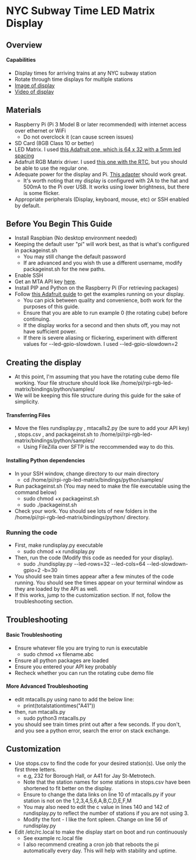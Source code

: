 # NYC Subway Time LED Matrix Display
## Overview
#### Capabilities
- Display times for arriving trains at any NYC subway station
- Rotate through time displays for multiple stations
- [Image of display](https://github.com/techytobias/NYC-Subway-Display/blob/main/Display.JPG)
- [Video of display](https://github.com/techytobias/NYC-Subway-Display/blob/main/DisplayVideo.MOV)
## Materials
- Raspberry Pi (Pi 3 Model B or later recommended) with internet access over ethernet or WiFi
    - Do not overclock it (can cause screen issues)
- SD Card (8GB Class 10 or better)
- LED Matrix. I used [this Adafruit one, which is 64 x 32 with a 5mm led spacing](https://www.adafruit.com/product/2277)
- Adafruit RGB Matrix driver. I used [this one with the RTC](https://www.adafruit.com/product/2345), but you should be able to use the regular one.
- Adequate power for the display and Pi. [This adapter](https://www.adafruit.com/product/1466) should work great.
    - It's worth noting that my display is configured with 2A to the hat and 500mA to the Pi over USB. It works using lower brightness, but there is some flicker.
- Appropriate peripherals (Display, keyboard, mouse, etc) or SSH enabled by default.

## Before You Begin This Guide
- Install Raspbian (No desktop environment needed)
- Keeping the default user "pi" will work best, as that is what's configured in packageinst.sh 
    - You may still change the default password
    - If are advanced and you wish th use a different username, modify packageinst.sh for the new paths. 
- Enable SSH
- Get an MTA API key [here](https://api.mta.info).
- Install PIP and Python on the Raspberry Pi (For retrieving packages)
- Follow [this Adafruit guide](https://learn.adafruit.com/adafruit-rgb-matrix-plus-real-time-clock-hat-for-raspberry-pi/driving-matrices) to get the examples running on your display.
    - You can pick between quality and convenience, both work for the purposes of this guide.
    - Ensure that you are able to run example 0 (the rotating cube) before continuing.
    - If the display works for a second and then shuts off, you may not have sufficient power.
    - If there is severe aliasing or flickering, experiment with different values for --led-gpio-slowdown. I used --led-gpio-slowdown=2

## Creating the display
- At this point, I'm assuming that you have the rotating cube demo file working. Your file structure should look like /home/pi/rpi-rgb-led-matrix/bindings/python/samples/
- We will be keeping this file structure during this guide for the sake of simplicity.
#### Transferring Files
- Move the files rundisplay.py , mtacalls2.py (be sure to add your API key) , stops.csv , and packageinst.sh to /home/pi/rpi-rgb-led-matrix/bindings/python/samples/
    - Using FileZilla over SFTP is the reccommended way to do this.
#### Installing Python dependencies
- In your SSH window, change directory to our main directory
    - cd /home/pi/rpi-rgb-led-matrix/bindings/python/samples/
- Run packageinst.sh (You may need to make the file executable using the command below)
    - sudo chmod +x packageinst.sh
    - sudo ./packageinst.sh
- Check your work. You should see lots of new folders in the /home/pi/rpi-rgb-led-matrix/bindings/python/ directory.
### Running the code
- First, make rundisplay.py executable
    - sudo chmod +x rundisplay.py
- Then, run the code (Modify this code as needed for your display).
    - sudo ./rundisplay.py --led-rows=32 --led-cols=64 --led-slowdown-gpio=2 -b=30
- You should see train times appear after a few minutes of the code running. You should see the times appear on your terminal window as they are loaded by the API as well.
- If this works, jump to the customization section. If not, follow the troubleshooting section.

## Troubleshooting
#### Basic Troubleshooting
- Ensure whatever file you are trying to run is executable
    - sudo chmod +x filename.abc
- Ensure all python packages are loaded
- Ensure you entered your API key probably
- Recheck whether you can run the rotating cube demo file

#### More Advanced Troubleshooting
- edit mtacalls.py using nano to add the below line:
    - print(totalstationtimes("A41"))
- then, run mtacalls.py
    - sudo python3 mtacalls.py
- you should see train times print out after a few seconds. If you don't, and you see a python error, search the error on stack exchange.

## Customization
- Use stops.csv to find the code for your desired station(s). Use only the first three letters.
    - e.g, 232 for Borough Hall, or A41 for Jay St-Metrotech.
    - Note that the station names for some stations in stops.csv have been shortened to fit better on the display.
    - Ensure to change the data links on line 10 of mtacalls.py if your station is not on the 1,2,3,4,5,6,A,B,C,D,E,F,M
    - You may also need to edit the c value in lines 140 and 142 of rundisplay.py to reflect the number of stations if you are not using 3. 
    - Modify the font - I like the font spleen. Change on line 56 of rundisplay.py
- Edit /etc/rc.local to make the display start on boot and run continuously
    - See example rc.local file
    - I also recommend creating a cron job that reboots the pi automatically every day. This will help with stability and uptime.
    
    



